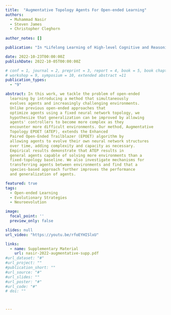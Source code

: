 ```yaml
---
title:  "Augmentative Topology Agents For Open-ended Learning"
authors:
  - Muhammad Nasir
  - Steven James
  - Christopher Cleghorn
  
author_notes: []

publication: "In *Lifelong Learning of High-level Cognitive and Reasoning Skills Workshop @ IROS 2022*"

date: 2022-10-23T00:00:00Z
publishDate: 2022-10-05T00:00:00Z

# conf = 1, journal = 2, preprint = 3, report = 4, book = 5, book chapter = 6, thesis = 7, patent = 9
# workshop = 9, symposium = 10, extended abstract =11
publication_types:
  - "9"

abstract: In this work, we tackle the problem of open-ended
  learning by introducing a method that simultaneously
  evolves agents and increasingly challenging environments.
  Unlike previous open-ended approaches that
  optimize agents using a fixed neural network topology, we
  hypothesize that generalization can be improved by allowing
  agents' controllers to become more complex as they
  encounter more difficult environments. Our method, Augmentative
  Topology EPOET (ATEP), extends the Enhanced
  Paired Open-Ended Trailblazer (EPOET) algorithm by
  allowing agents to evolve their own neural network structures
  over time, adding complexity and capacity as necessary.
  Empirical results demonstrate that ATEP results in
  general agents capable of solving more environments than a
  fixed-topology baseline. We also investigate mechanisms for
  transferring agents between environments and find that a
  species-based approach further improves the performance
  and generalization of agents.

featured: true
tags:
  - Open-ended Learning
  - Evolutionary Strategies
  - Neuroevolution

image:
  focal_point: ''
  preview_only: false

slides: null
url_video: "https://youtu.be/rfoEYHISlxU"

links:
  - name: Supplementary Material
    url: nasir-2022-augmentative-supp.pdf
#url_dataset: "#"
#url_project: ""
#publication_short: ""
#url_source: "#"
#url_slides: ""
#url_poster: "#"
#url_code: "#"
# doi: ""



---
```


